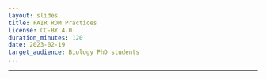 ```yaml
---
layout: slides
title: FAIR RDM Practices
license: CC-BY 4.0
duration_minutes: 120
date: 2023-02-19
target_audience: Biology PhD students
...
```

---
